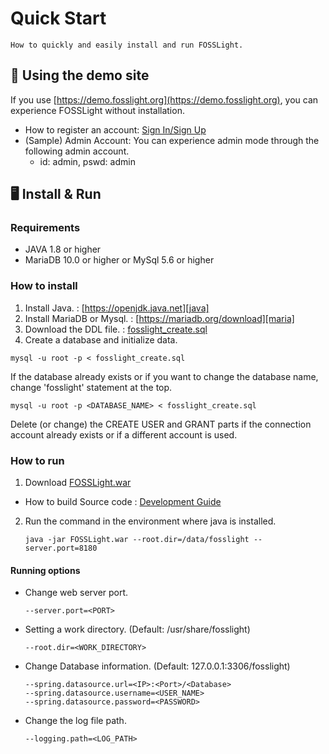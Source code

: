 # Quick Start
```note
How to quickly and easily install and run FOSSLight.
```

## 🔆 Using the demo site
If you use [https://demo.fosslight.org](https://demo.fosslight.org), you can experience FOSSLight without installation.
- How to register an account: [Sign In/Sign Up](2_try/1_sign.md)
- (Sample) Admin Account: You can experience admin mode through the following admin account.
    - id: admin, pswd: admin

## 🖥️ Install  & Run
### Requirements
- JAVA 1.8 or higher
- MariaDB 10.0 or higher or MySql 5.6 or higher

### How to install
1. Install Java. : [https://openjdk.java.net][java]
2. Install MariaDB or Mysql. : [https://mariadb.org/download][maria]
3. Download the DDL file. : [fosslight_create.sql][sql]
4. Create a database and initialize data.
```
mysql -u root -p < fosslight_create.sql
```
If the database already exists or if you want to change the database name, change 'fosslight' statement at the top.
```
mysql -u root -p <DATABASE_NAME> < fosslight_create.sql
```
Delete (or change) the CREATE USER and GRANT parts if the connection account already exists or if a different account is used.

[java]: https://openjdk.java.net
[sql]: https://github.com/fosslight/fosslight/blob/main/install/db/fosslight_create.sql
[maria]: https://mariadb.org/download


### How to run
1. Download [FOSSLight.war][war]
- How to build Source code : [Development Guide](../learn/1_devloper.md)

2. Run the command in the environment where java is installed.
    ```
    java -jar FOSSLight.war --root.dir=/data/fosslight --server.port=8180
    ```

[war]: https://github.com/fosslight/fosslight/releases

#### Running options
- Change web server port.
    ```
    --server.port=<PORT>
    ```
- Setting a work directory. (Default: /usr/share/fosslight)
    ```
    --root.dir=<WORK_DIRECTORY>
    ```
- Change Database information. (Default: 127.0.0.1:3306/fosslight)
    ```
    --spring.datasource.url=<IP>:<Port>/<Database>
    --spring.datasource.username=<USER_NAME>
    --spring.datasource.password=<PASSWORD>
    ```
- Change the log file path.
    ```
    --logging.path=<LOG_PATH>
    ```